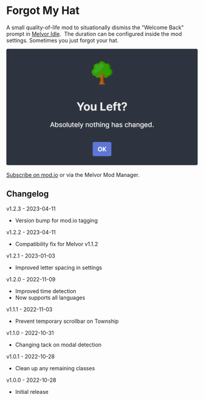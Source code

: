 # Forgot My Hat

A small quality-of-life mod to situationally dismiss the "Welcome Back" prompt in [Melvor Idle](https://melvoridle.com/).  The duration can be configured inside the mod settings.  Sometimes you just forgot your hat.

![You Left](assets/you-left.png "Welcome Back popup showing nothing has changed")

[Subscribe on mod.io](https://mod.io/g/melvoridle/m/forgot-my-hat) or via the Melvor Mod Manager.

## Changelog

v1.2.3 - 2023-04-11
* Version bump for mod.io tagging

v1.2.2 - 2023-04-11
* Compatibility fix for Melvor v1.1.2

v1.2.1 - 2023-01-03
* Improved letter spacing in settings

v1.2.0 - 2022-11-09
* Improved time detection
* Now supports all languages

v1.1.1 - 2022-11-03
* Prevent temporary scrollbar on Township

v1.1.0 - 2022-10-31
* Changing tack on modal detection

v1.0.1 - 2022-10-28
* Clean up any remaining classes

v1.0.0 - 2022-10-28
* Initial release
